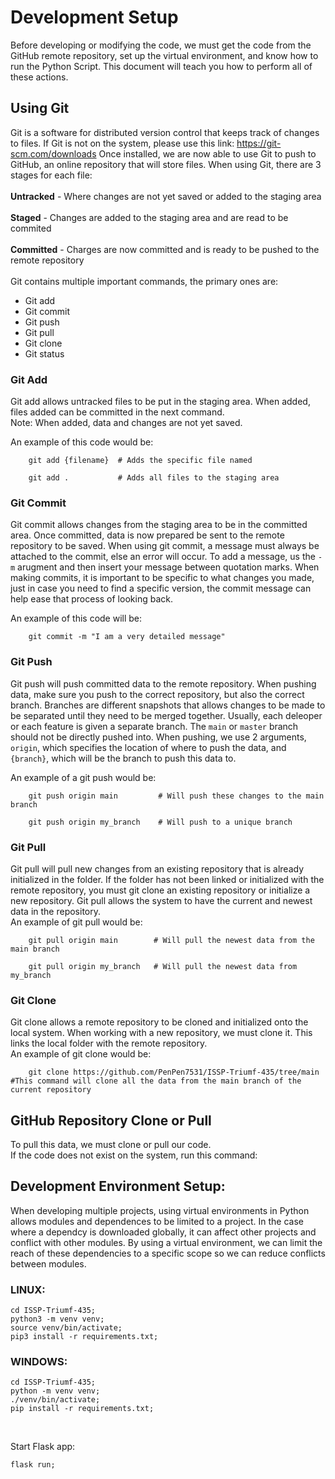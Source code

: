 # Development Setup

Before developing or modifying the code, we must get the code from the GitHub remote repository, set up the virtual environment, and know how to run the Python Script. This document will teach you how to perform all of these actions.

## Using Git
Git is a software for distributed version control that keeps track of changes to files. If Git is not on the system, please use this link:
    https://git-scm.com/downloads
Once installed, we are now able to use Git to push to GitHub, an online repository that will store files. When using Git, there are 3 stages for each file: <br><br>
<b>Untracked</b> - Where changes are not yet saved or added to the staging area <br><br>
<b>Staged</b> - Changes are added to the staging area and are read to be commited <br><br>
<b>Committed</b> - Charges are now committed and is ready to be pushed to the remote repository <br><br>
Git contains multiple important commands, the primary ones are:
<ul>
    <li>Git add</li>
    <li>Git commit</li>
    <li>Git push</li>
    <li>Git pull</li>
    <li>Git clone</li>
    <li>Git status</li>
</ul>

### Git Add
Git add allows untracked files to be put in the staging area. When added, files added can be committed in the next command. <br>
Note: When added, data and changes are not yet saved.<br>

An example of this code would be: <br>
```
    git add {filename}  # Adds the specific file named

    git add .           # Adds all files to the staging area

``` 

### Git Commit 
Git commit allows changes from the staging area to be in the committed area. Once committed, data is now prepared be sent to the remote repository to be saved. When using git commit, a message must always be attached to the commit, else an error will occur. To add a message, us the `-m` arugment and then insert your message between quotation marks. When making commits, it is important to be specific to what changes you made, just in case you need to find a specific version, the commit message can help ease that process of looking back. 

An example of this code will be: <br>
```
    git commit -m "I am a very detailed message"

```

### Git Push
Git push will push committed data to the remote repository. When pushing data, make sure you push to the correct repository, but also the correct branch. Branches are different snapshots that allows changes to be made to be separated until they need to be merged together. Usually, each deleoper or each feature is given a separate branch. The `main` or `master` branch should not be directly pushed into. When pushing, we use 2 arguments, `origin`, which specifies the location of where to push the data, and `{branch}`, which will be the branch to push this data to.  <br>

An example of a git push would be:
```
    git push origin main         # Will push these changes to the main branch

    git push origin my_branch    # Will push to a unique branch

```

### Git Pull
Git pull will pull new changes from an existing repository that is already initialized in the folder. If the folder has not been linked or initialized with the remote repository, you must git clone an existing repository or initialize a new repository. Git pull allows the system to have the current and newest data in the repository. <br>
An example of git pull would be:

```
    git pull origin main        # Will pull the newest data from the main branch

    git pull origin my_branch   # Will pull the newest data from my_branch

```

### Git Clone
Git clone allows a remote repository to be cloned and initialized onto the local system. When working with a new repository, we must clone it. This links the local folder with the remote repository. <br>
An example of git clone would be:

```
    git clone https://github.com/PenPen7531/ISSP-Triumf-435/tree/main   #This command will clone all the data from the main branch of the current repository
```

## GitHub Repository Clone or Pull

 To pull this data, we must clone or pull our code.<br> If the code does not exist on the system, run this command: 

## Development Environment Setup:

When developing multiple projects, using virtual environments in Python allows modules and dependences to be limited to a project. In the case where a dependcy is downloaded globally, it can affect other projects and conflict with other modules. By using a virtual environment, we can limit the reach of these dependencies to a specific scope so we can reduce conflicts between modules. 

### LINUX:

    cd ISSP-Triumf-435;
    python3 -m venv venv;
    source venv/bin/activate;
    pip3 install -r requirements.txt;

### WINDOWS:

    cd ISSP-Triumf-435;
    python -m venv venv;
    ./venv/bin/activate;
    pip install -r requirements.txt;

<br>


Start Flask app:

    flask run;
